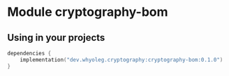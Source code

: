 # Module cryptography-bom

## Using in your projects

```kotlin
dependencies {
    implementation("dev.whyoleg.cryptography:cryptography-bom:0.1.0")
}
```
